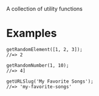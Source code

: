 A collection of utility functions

# Examples

```
getRandomElement([1, 2, 3]);
//=> 2
```

```
getRandomNumber(1, 10);
//=> 4]
```

```
getURLSlug('My Favorite Songs');
//=> 'my-favorite-songs'
```
